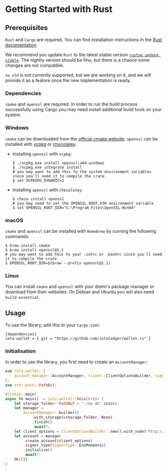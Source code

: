# Getting Started with Rust

## Prerequisites

`Rust` and `Cargo` are required. You can find installation instructions in the [Rust documentation](https://doc.rust-lang.org/cargo/getting-started/installation.html).

We recommend you update `Rust` to the latest stable version [`rustup update stable`](https://github.com/rust-lang/rustup.rs#keeping-rust-up-to-date). The nightly version should be fine, but there is a chance some changes are not compatible.

`no_std` is not currently supported, but we are working on it, and we will provide it as a feature once the new implementation is ready.

### Dependencies

`cmake` and `openssl` are required. In order to run the build process successfully using Cargo you may need install additional build tools on your system. 

### Windows

`cmake` can be downloaded from the [official cmake website](https://cmake.org/download/).
`openssl` can be installed with [vcpkg](https://github.com/microsoft/vcpkg) or [chocolatey](https://chocolatey.org/).

- Installing `openssl` with `vcpkg`:

    ```
    $ ./vcpkg.exe install openssl:x64-windows
    $ ./vcpkg.exe integrate install
    # you may want to add this to the system environment variables since you'll need it to compile the crate
    $ set VCPKGRS_DYNAMIC=1
    ```

- Installing `openssl` with `chocolatey`:

    ```
    $ choco install openssl
    # you may need to set the OPENSSL_ROOT_DIR environment variable
    $ set OPENSSL_ROOT_DIR="C:\Program Files\OpenSSL-Win64"
    ```

### macOS

`cmake` and `openssl` can be installed with `Homebrew` by running the following commands:

```
$ brew install cmake
$ brew install openssl@1.1
# you may want to add this to your .zshrc or .bashrc since you'll need it to compile the crate
$ OPENSSL_ROOT_DIR=$(brew --prefix openssl@1.1)
```

### Linux

You can install `cmake` and `openssl` with your distro's package manager or download from their websites. On Debian and Ubuntu you will also need `build-essential`.

## Usage

To use the library, add this to your `Cargo.toml`:

```
[dependencies]
iota-wallet = { git = "https://github.com/iotaledger/wallet.rs" }
```

### Initialisation

In order to use the library, you first need to create an `AccountManager`:

```rust
use iota_wallet::{
    account_manager::AccountManager, client::ClientOptionsBuilder, signing::SignerType,
};
use std::path::PathBuf;

#[tokio::main]
async fn main() -> iota_wallet::Result<()> {
    let storage_folder: PathBuf = "./my-db".into();
    let manager =
        AccountManager::builder()
            .with_storage(&storage_folder, None)
            .finish()
            .await?;
    let client_options = ClientOptionsBuilder::new().with_node("http://api.lb-0.testnet.chrysalis2.com")?.build();
    let account = manager
        .create_account(client_options)
        .signer_type(SignerType::EnvMnemonic)
        .initialise()
        .await?;
    Ok(())
}
```